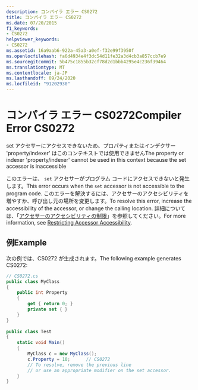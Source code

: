 ```yaml
---
description: コンパイラ エラー CS0272
title: コンパイラ エラー CS0272
ms.date: 07/20/2015
f1_keywords:
- CS0272
helpviewer_keywords:
- CS0272
ms.assetid: 16a9aab6-922a-45a3-a0ef-f32e99f3950f
ms.openlocfilehash: fa6d4934e4f3dc54d11fe32a3d4cb3a857ccb7e9
ms.sourcegitcommit: 5b475c1855b32cf78d2d1bbb4295e4c236f39464
ms.translationtype: MT
ms.contentlocale: ja-JP
ms.lasthandoff: 09/24/2020
ms.locfileid: "91202930"
---
```

# <a name="compiler-error-cs0272"></a><span data-ttu-id="eb772-103">コンパイラ エラー CS0272</span><span class="sxs-lookup"><span data-stu-id="eb772-103">Compiler Error CS0272</span></span>

<span data-ttu-id="eb772-104">set アクセサーにアクセスできないため、プロパティまたはインデクサー 'property/indexer' はこのコンテキストでは使用できません</span><span class="sxs-lookup"><span data-stu-id="eb772-104">The property or indexer 'property/indexer' cannot be used in this context because the set accessor is inaccessible</span></span>  
  
 <span data-ttu-id="eb772-105">このエラーは、 `set` アクセサーがプログラム コードにアクセスできないと発生します。</span><span class="sxs-lookup"><span data-stu-id="eb772-105">This error occurs when the `set` accessor is not accessible to the program code.</span></span> <span data-ttu-id="eb772-106">このエラーを解決するには、アクセサーのアクセシビリティを増やすか、呼び出し元の場所を変更します。</span><span class="sxs-lookup"><span data-stu-id="eb772-106">To resolve this error, increase the accessibility of the accessor, or change the calling location.</span></span> <span data-ttu-id="eb772-107">詳細については、「[アクセサーのアクセシビリティの制限](../programming-guide/classes-and-structs/restricting-accessor-accessibility.md)」を参照してください。</span><span class="sxs-lookup"><span data-stu-id="eb772-107">For more information, see [Restricting Accessor Accessibility](../programming-guide/classes-and-structs/restricting-accessor-accessibility.md).</span></span>  
  
## <a name="example"></a><span data-ttu-id="eb772-108">例</span><span class="sxs-lookup"><span data-stu-id="eb772-108">Example</span></span>  

 <span data-ttu-id="eb772-109">次の例では、CS0272 が生成されます。</span><span class="sxs-lookup"><span data-stu-id="eb772-109">The following example generates CS0272:</span></span>  
  
```csharp  
// CS0272.cs  
public class MyClass  
{  
    public int Property  
    {  
        get { return 0; }  
        private set { }  
    }  
}  
  
public class Test  
{  
    static void Main()  
    {  
        MyClass c = new MyClass();  
        c.Property = 10;      // CS0272  
        // To resolve, remove the previous line
        // or use an appropriate modifier on the set accessor.  
    }  
}  
```
